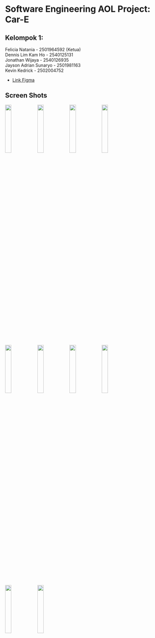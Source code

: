 # Software Engineering AOL Project: Car-E
 
## Kelompok 1:
Felicia Natania - 2501964592 (Ketua)\
Dennis Lim Kam Ho - 2540125131\
Jonathan Wijaya - 2540126935\
Jayson Adrian Sunaryo - 2501981163\
Kevin Kedrick - 2502004752

- [Link Figma](https://www.figma.com/file/eXHpyUJl8TX9wygNxI7Zsy/Prototype?type=design&node-id=0%3A1&t=sewjRVMpiglrWAOe-1)

## Screen Shots
<img src="https://github.com/JonathanwII/car-e/assets/130579465/5c563fb9-4877-4da8-8360-fa6a397dbc4e"  width="20%" height="20%">
<img src="https://github.com/JonathanwII/car-e/assets/130579465/989251db-6eba-402c-92f7-d73c4f54e79a"  width="20%" height="20%">
<img src="https://github.com/JonathanwII/car-e/assets/130579465/729bf185-8c37-4d33-8742-8ab2f7c034fa"  width="20%" height="20%">
<img src="https://github.com/JonathanwII/car-e/assets/130579465/aa195bf7-ce88-4731-9999-09d5eb910524"  width="20%" height="20%">
<img src="https://github.com/JonathanwII/car-e/assets/130579465/efd8e8a7-5921-422b-9f84-5823b1a18b82"  width="20%" height="20%">
<img src="https://github.com/JonathanwII/car-e/assets/130579465/f55545d9-6661-4824-b03d-59dc08e69575"  width="20%" height="20%">
<img src="https://github.com/JonathanwII/car-e/assets/130579465/e9ee6c85-cbb6-4665-a98e-86694b5b4e6a"  width="20%" height="20%">
<img src="https://github.com/JonathanwII/car-e/assets/130579465/5f498b4f-fe15-4da0-abac-85cb66c68d74"  width="20%" height="20%">
<img src="https://github.com/JonathanwII/car-e/assets/130579465/ba63dd1d-137d-4e73-a7d0-b89f005204cf"  width="20%" height="20%">
<img src="https://github.com/JonathanwII/car-e/assets/130579465/55b4e50c-30e7-4ef7-b6aa-62b024bfc8bd"  width="20%" height="20%">

